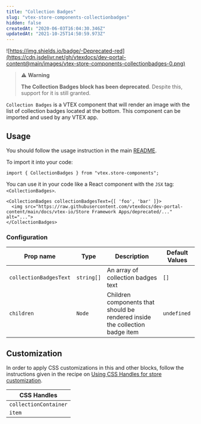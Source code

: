 ```yaml
---
title: "Collection Badges"
slug: "vtex-store-components-collectionbadges"
hidden: false
createdAt: "2020-06-03T16:04:30.346Z"
updatedAt: "2021-10-25T14:50:59.973Z"
---
```


![https://img.shields.io/badge/-Deprecated-red](https://cdn.jsdelivr.net/gh/vtexdocs/dev-portal-content@main/images/vtex-store-components-collectionbadges-0.png)

> ⚠️ **Warning**
>
> **The Collection Badges block has been deprecated**. Despite this, support for it is still granted.

`Collection Badges` is a VTEX component that will render an image with the list of collection badges located at the bottom.
This component can be imported and used by any VTEX app.

## Usage

You should follow the usage instruction in the main [README](/docs/guides/vtex-store-components).

To import it into your code:

```tsx
import { CollectionBadges } from "vtex.store-components";
```

You can use it in your code like a React component with the `JSX` tag: `<CollectionBadges>`.

```tsx
<CollectionBadges collectionBadgesText={[ 'foo', 'bar' ]}>
  <img src="https://raw.githubusercontent.com/vtexdocs/dev-portal-content/main/docs/vtex-io/Store Framework Apps/deprecated/..." alt="...">
</CollectionBadges>
```

### Configuration

| Prop name              | Type       | Description                                                                  | Default Values |
| ---------------------- | ---------- | ---------------------------------------------------------------------------- | -------------- |
| `collectionBadgesText` | `string[]` | An array of collection badges text                                           | `[]`           |
| `children`             | `Node`     | Children components that should be rendered inside the collection badge item | `undefined`    |

## Customization

In order to apply CSS customizations in this and other blocks, follow the instructions given in the recipe on [Using CSS Handles for store customization](https://developers.vtex.com/docs/guides/vtex-io-documentation-using-css-handles-for-store-customization).

| CSS Handles           |
| --------------------- |
| `collectionContainer` |
| `item`                |
